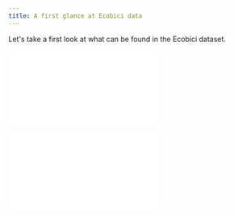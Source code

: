 ```yaml
---
title: A first glance at Ecobici data
---
```


Let's take a first look at what can be found in the Ecobici dataset.

![Top Origins](./datasource/top_20_stations_origins.md#origins)

![Top Destinations](./datasource/top_20_stations_destinations.md#destinations)